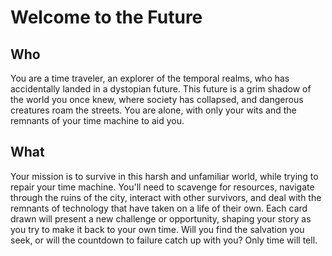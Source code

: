 # Welcome to the Future

## Who

You are a time traveler, an explorer of the temporal realms, who has accidentally landed in a dystopian future. This future is a grim shadow of the world you once knew, where society has collapsed, and dangerous creatures roam the streets. You are alone, with only your wits and the remnants of your time machine to aid you.

## What

Your mission is to survive in this harsh and unfamiliar world, while trying to repair your time machine. You'll need to scavenge for resources, navigate through the ruins of the city, interact with other survivors, and deal with the remnants of technology that have taken on a life of their own. Each card drawn will present a new challenge or opportunity, shaping your story as you try to make it back to your own time. Will you find the salvation you seek, or will the countdown to failure catch up with you? Only time will tell.
